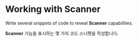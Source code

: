 # Working with Scanner

Write several snippets of code to reveal **Scanner** capabilities.

**Scanner** 기능을 표시하는 몇 가지 코드 스니펫을 작성합니다.
